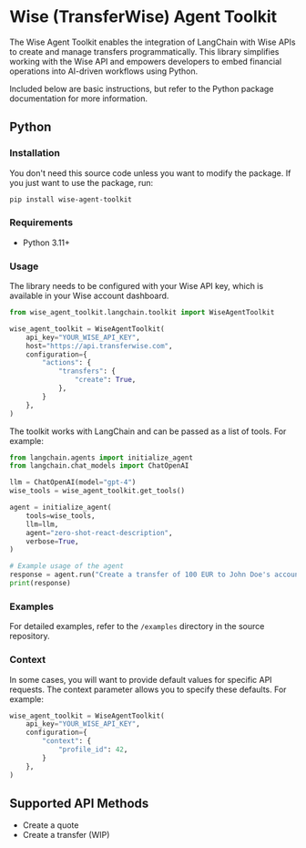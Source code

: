 # Wise (TransferWise) Agent Toolkit

The Wise Agent Toolkit enables the integration of LangChain with Wise APIs to create and manage transfers programmatically. This library simplifies working with the Wise API and empowers developers to embed financial operations into AI-driven workflows using Python.

Included below are basic instructions, but refer to the Python package documentation for more information.

## Python

### Installation
You don't need this source code unless you want to modify the package. If you just want to use the package, run:

```bash
pip install wise-agent-toolkit
```

### Requirements
- Python 3.11+

### Usage
The library needs to be configured with your Wise API key, which is available in your Wise account dashboard.

```python
from wise_agent_toolkit.langchain.toolkit import WiseAgentToolkit

wise_agent_toolkit = WiseAgentToolkit(
    api_key="YOUR_WISE_API_KEY",
    host="https://api.transferwise.com",
    configuration={
        "actions": {
            "transfers": {
                "create": True,
            },
        }
    },
)
```

The toolkit works with LangChain and can be passed as a list of tools. For example:

```python
from langchain.agents import initialize_agent
from langchain.chat_models import ChatOpenAI

llm = ChatOpenAI(model="gpt-4")
wise_tools = wise_agent_toolkit.get_tools()

agent = initialize_agent(
    tools=wise_tools,
    llm=llm,
    agent="zero-shot-react-description",
    verbose=True,
)

# Example usage of the agent
response = agent.run("Create a transfer of 100 EUR to John Doe's account.")
print(response)
```

### Examples
For detailed examples, refer to the `/examples` directory in the source repository.

### Context
In some cases, you will want to provide default values for specific API requests. The context parameter allows you to specify these defaults. For example:

```python
wise_agent_toolkit = WiseAgentToolkit(
    api_key="YOUR_WISE_API_KEY",
    configuration={
        "context": {
            "profile_id": 42,
        }
    },
)
```

## Supported API Methods
- Create a quote
- Create a transfer (WIP)